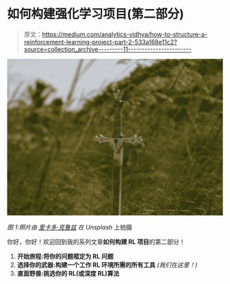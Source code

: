 # 如何构建强化学习项目(第二部分)

> 原文：<https://medium.com/analytics-vidhya/how-to-structure-a-reinforcement-learning-project-part-2-533a168e11c2?source=collection_archive---------11----------------------->

![](img/4ba2af7d4bc583bf4ee86bf1171feeb4.png)

*图 1:照片由* [*里卡多·克鲁兹*](https://unsplash.com/photos/P8LZaU52NME) *在 Unsplash* 上拍摄

你好，你好！欢迎回到我的系列文章**如何构建 RL 项目**的第二部分！

1.  **开始旅程:将你的问题框定为 RL 问题**
2.  **选择你的武器:构建一个工作 RL 环境所需的所有工具** *(我们在这里！)*
3.  **直面野兽:挑选你的 RL(或深度 RL)算法**